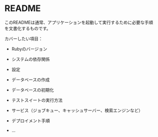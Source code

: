# README

このREADMEは通常、アプリケーションを起動して実行するために必要な手順を文書化するものです。

カバーしたい項目：

* Rubyのバージョン

* システムの依存関係

* 設定

* データベースの作成

* データベースの初期化

* テストスイートの実行方法

* サービス（ジョブキュー、キャッシュサーバー、検索エンジンなど）

* デプロイメント手順

* ...